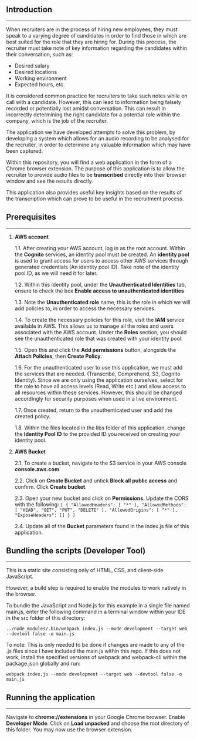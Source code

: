 ## Introduction
---------------
When recruiters are in the process of hiring new employees, they must speak to a varying degree of candidates in order to find those in which are best suited for the role that they are hiring for. During this process, the recruiter must take note of key information regarding the candidates within their conversation, such as:

- Desired salary
- Desired locations
- Working environment
- Expected hours, etc.

It is considered common practice for recruiters to take such notes while on call with a candidate. However, this can lead to information being falsely recorded or potentially lost amidst conversation. This can result in incorrectly determining the right candidate for a potential role within the company, which is the job of the recruiter.

The application we have developed attempts to solve this problem, by developing a system which allows for an audio recording to be analysed for the recruiter, in order to determine any valuable information which may have been captured.

Within this repository, you will find a web application in the form of a Chrome browser extension. The purpose of this application is to allow the recruiter to provide audio files to be **transcribed** directly into their browser window and see the results directly.

This application also provides useful key insights based on the results of the transcription which can prove to be useful in the recruitment process.

## Prerequisites
-------------
1. **AWS account**

    1.1. After creating your AWS account, log in as the root account. Within the **Cognito** services, an identity pool must be created. An **identity pool** is used to grant access for users to access other AWS services through generated credentials (An identity pool ID). Take note of the identity pool ID, as we will need it for later.

    1.2. Within this identity pool, under the **Unauthenticated Identities** tab, ensure to check the box **Enable access to unauthenticated identities**

    1.3. Note the **Unauthenticated role** name, this is the role in which we will add policies to, in order to access the necessary services.

    1.4. To create the necessary policies for this role, visit the **IAM** service available in AWS. This allows us to manage all the roles and users associated with the AWS account. Under the **Roles** section, you should see the unauthenticated role that was created with your identity pool.

    1.5. Open this and click the **Add permissions** button, alongside the **Attach Policies**, then **Create Policy**.

    1.6. For the unauthenticated user to use this application, we must add the services that are needed. (Transcribe, Comprehend, S3, Cognito Identity). Since we are only using the application ourselves, select for the role to have all access levels
    (Read, Write etc.) and allow access to all resources within these services. However, this should be changed accordingly for security purposes when used in a live environment.

    1.7. Once created, return to the unauthenticated user and add the created policy.

    1.8. Within the files located in the libs folder of this application, change the **Identity Pool ID** to the provided ID you received on creating your identity pool.

2. **AWS Bucket**

    2.1. To create a bucket, navigate to the S3 service in your AWS console **console.aws.com**

    2.2. Click on **Create Bucket** and untick **Block all public access** and confirm. Click **Create bucket**. 

    2.3. Open your new bucket and click on **Permissions**. Update the CORS with the following:
    `[
        {
            "AllowedHeaders": [
                "*"
            ],
            "AllowedMethods": [
                "HEAD",
                "GET",
                "PUT",
                "DELETE"
            ],
            "AllowedOrigins": [
                "*"
            ],
            "ExposeHeaders": []
        }
    ]`
    
    2.4. Update all of the **Bucket** parameters found in the index.js file of this application.


## Bundling the scripts (Developer Tool)
----------------------------------------
This is a static site consisting only of HTML, CSS, and client-side JavaScript. 

However, a build step is required to enable the modules to work natively in the browser.

To bundle the JavaScript and Node.js for this example in a single file named main.js, 
enter the following command in a terminal window within your IDE in the src folder of this directory:

`../node_modules/.bin/webpack index.js --mode development --target web --devtool false -o main.js`

To note: This is only needed to be done if changes are made to any of the .js files since I have included the main.js within this repo. If this does not work, install the specified versions of webpack and webpack-cli within the package.json globally and run:

`webpack index.js --mode development --target web --devtool false -o main.js`


## Running the application
--------------------------
Navigate to **chrome://extensions** in your Google Chrome browser. Enable **Developer Mode**. Click on **Load unpacked** and choose the root directory of this folder. You may now use the browser extension.
